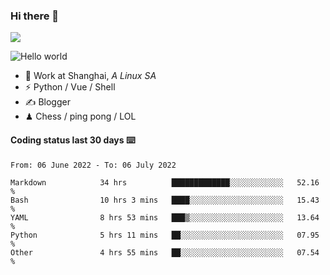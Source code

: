 ### Hi there 👋
![](https://komarev.com/ghpvc/?username=Xuhandsome)


<img src="https://github-readme-stats.vercel.app/api?username=XuHandsome&show_icons=true&theme=merko" alt="Hello world">

<br/>

- 🍻  Work at Shanghai, _A Linux SA_
- ⚡  Python / Vue / Shell
- ✍️  Blogger
- ♟  Chess / ping pong / LOL

#### Coding status last 30 days ⌨️

<!--START_SECTION:waka-->

```text
From: 06 June 2022 - To: 06 July 2022

Markdown            34 hrs          █████████████░░░░░░░░░░░░   52.16 %
Bash                10 hrs 3 mins   ████░░░░░░░░░░░░░░░░░░░░░   15.43 %
YAML                8 hrs 53 mins   ███▒░░░░░░░░░░░░░░░░░░░░░   13.64 %
Python              5 hrs 11 mins   ██░░░░░░░░░░░░░░░░░░░░░░░   07.95 %
Other               4 hrs 55 mins   ██░░░░░░░░░░░░░░░░░░░░░░░   07.54 %
```

<!--END_SECTION:waka-->
